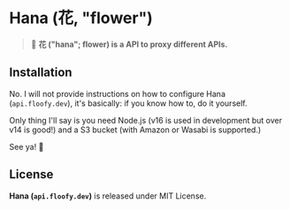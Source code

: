 # Hana (花, "flower")
> 🥀 **花 ("hana"; flower) is a API to proxy different APIs.**

## Installation
No. I will not provide instructions on how to configure Hana (`api.floofy.dev`), it's basically: if you know how to, do it yourself.

Only thing I'll say is you need Node.js (v16 is used in development but over v14 is good!) and a S3 bucket (with Amazon or Wasabi is supported.)

See ya! :wave:

## License
**Hana (`api.floofy.dev`)** is released under MIT License.
